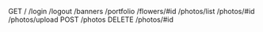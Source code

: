 GET
/
/login
/logout
/banners
/portfolio
/flowers/#id
/photos/list
/photos/#id
/photos/upload
POST
/photos
DELETE
/photos/#id
